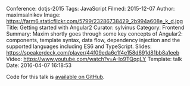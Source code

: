 Conference: dotjs-2015
Tags: JavaScript
Filmed: 2015-12-07
Author: maximsalnikov
Image: https://farm6.staticflickr.com/5799/23286738429_2b994a608e_k_d.jpg
Title: Getting started with Angular2
Curator: sylvinus
Category: Frontend
Summary: Maxim shortly goes through some key concepts of Angular2: components, template syntax, data flow, dependency injection and the supported languages including ES6 and TypeScript.
Slides: https://speakerdeck.com/player/44f09eda6c1f4e158d691d81bb8a1eeb
Video: https://www.youtube.com/watch?v=A-Io9TQqqLY
Template: talk
Date: 2016-04-07 16:18:53

Code for this talk is [available on GitHub](https://github.com/webmaxru/angular2-dotconf).
